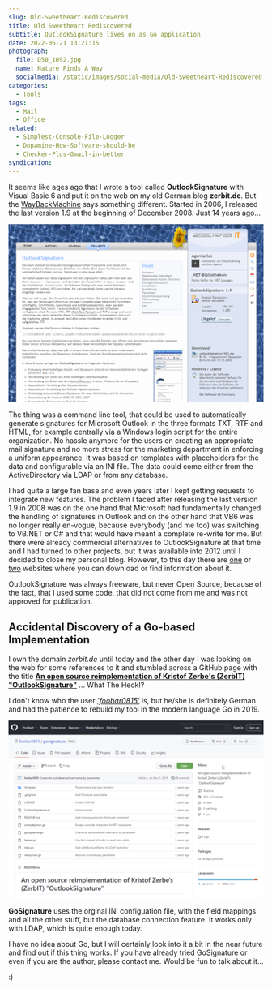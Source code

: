 ```yaml
---
slug: Old-Sweetheart-Rediscovered
title: Old Sweetheart Rediscovered
subtitle: OutlookSignature lives on as Go application
date: 2022-06-21 13:21:15
photograph:
  file: D50_1092.jpg
  name: Nature Finds A Way
  socialmedia: /static/images/social-media/Old-Sweetheart-Rediscovered.png
categories:
  - Tools
tags:
  - Mail
  - Office
related:
  - Simplest-Console-File-Logger
  - Dopamine-How-Software-should-be
  - Checker-Plus-Gmail-in-better
syndication: 
---
```


It seems like ages ago that I wrote a tool called **OutlookSignature** with Visual Basic 6 and put it on the web on my old German blog **zerbit.de**. But the [WayBackMachine](https://web.archive.org/web/20111116021952/http://www.zerbit.de/projekte/outlooksignature.aspx) says something different. Started in 2006, I released the last version 1.9 at the beginning of December 2008. Just 14 years ago...

![OutlookSignature on zerbit.de ten years ago](Old-Sweetheart-Rediscovered/zerbit-outlooksignature.png)

The thing was a command line tool, that could be used to automatically generate signatures for Microsoft Outlook in the three formats TXT, RTF and HTML, for example centrally via a Windows login script for the entire organization. No hassle anymore for the users on creating an appropriate mail signature and no more stress for the marketing department in enforcing a uniform appearance. It was based on templates with placeholders for the data and configurable via an INI file. The data could come either from the ActiveDirectory via LDAP or from any database.

<!-- more -->

I had quite a large fan base and even years later I kept getting requests to integrate new features. The problem I faced after releasing the last version 1.9 in 2008 was on the one hand that Microsoft had fundamentally changed the handling of signatures in Outlook and on the other hand that VB6 was no longer really en-vogue, because everybody (and me too) was switching to VB.NET or C# and that would have meant a complete re-write for me. But there were already commercial alternatives to OutlookSignature at that time and I had turned to other projects, but it was available into 2012 until I decided to close my personal blog. However, to this day there are [one](https://www.outlook-stuff.com/tipps-tricks/problemloesungen/717-einheitliche-outlook-signaturen-zentral-im-firmennetz-verwalten.html) or [two](https://moximo.wordpress.com/2012/08/05/automatische-outlooksignaturen-mit-informationen-aus-der-ads/) websites where you can download or find information about it.

OutlookSignature was always freeware, but never Open Source, because of the fact, that I used some code, that did not come from me and was not approved for publication.

## Accidental Discovery of a Go-based Implementation

I own the domain *zerbit.de* until today and the other day I was looking on the web for some references to it and stumbled across a GitHub page with the title [**An open source reimplementation of Kristof Zerbe's (ZerbIT) "OutlookSignature"**](https://github.com/foobar0815/gosignature) ... What The Heck!?

I don't know who the user [*'foobar0815'*](https://github.com/foobar0815) is, but he/she is definitely German and had the patience to rebuild my tool in the modern language Go in 2019.

![GoSignature on GitHub](Old-Sweetheart-Rediscovered/go-signature.png)

**GoSignature** uses the orginal INI configuation file, with the field mappings and all the other stuff, but the database connection feature. It works only with LDAP, which is quite enough today.

I have no idea about Go, but I will certainly look into it a bit in the near future and find out if this thing works. If you have already tried GoSignature or even if you are the author, please contact me. Would be fun to talk about it...

:)